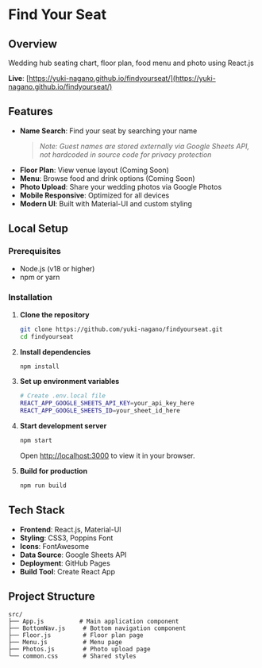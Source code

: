 # Find Your Seat

## Overview

Wedding hub seating chart, floor plan, food menu and photo using React.js

**Live**: [https://yuki-nagano.github.io/findyourseat/](https://yuki-nagano.github.io/findyourseat/)

## Features

- **Name Search**: Find your seat by searching your name
  > *Note: Guest names are stored externally via Google Sheets API, not hardcoded in source code for privacy protection*
- **Floor Plan**: View venue layout (Coming Soon)
- **Menu**: Browse food and drink options (Coming Soon)
- **Photo Upload**: Share your wedding photos via Google Photos
- **Mobile Responsive**: Optimized for all devices
- **Modern UI**: Built with Material-UI and custom styling

## Local Setup

### Prerequisites
- Node.js (v18 or higher)
- npm or yarn

### Installation

1. **Clone the repository**
   ```bash
   git clone https://github.com/yuki-nagano/findyourseat.git
   cd findyourseat
   ```

2. **Install dependencies**
   ```bash
   npm install
   ```

3. **Set up environment variables**
   ```bash
   # Create .env.local file
   REACT_APP_GOOGLE_SHEETS_API_KEY=your_api_key_here
   REACT_APP_GOOGLE_SHEETS_ID=your_sheet_id_here
   ```

4. **Start development server**
   ```bash
   npm start
   ```
   Open [http://localhost:3000](http://localhost:3000) to view it in your browser.

5. **Build for production**
   ```bash
   npm run build
   ```

## Tech Stack

- **Frontend**: React.js, Material-UI
- **Styling**: CSS3, Poppins Font
- **Icons**: FontAwesome
- **Data Source**: Google Sheets API
- **Deployment**: GitHub Pages
- **Build Tool**: Create React App

## Project Structure

```
src/
├── App.js          # Main application component
├── BottomNav.js     # Bottom navigation component
├── Floor.js         # Floor plan page
├── Menu.js          # Menu page
├── Photos.js        # Photo upload page
└── common.css       # Shared styles
```
